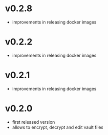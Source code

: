 # v0.2.8

- improvements in releasing docker images

# v0.2.2

- improvements in releasing docker images

# v0.2.1

- improvements in releasing docker images

# v0.2.0

- first released version
- allows to encrypt, decrypt and edit vault files
